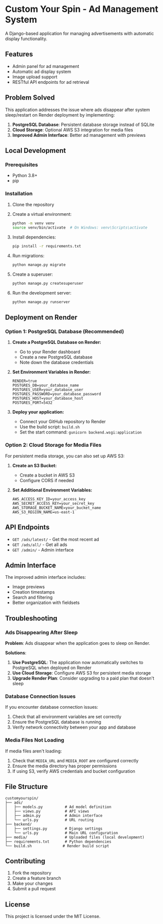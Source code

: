 # Custom Your Spin - Ad Management System

A Django-based application for managing advertisements with automatic display functionality.

## Features

- Admin panel for ad management
- Automatic ad display system
- Image upload support
- RESTful API endpoints for ad retrieval

## Problem Solved

This application addresses the issue where ads disappear after system sleep/restart on Render deployment by implementing:

1. **PostgreSQL Database**: Persistent database storage instead of SQLite
2. **Cloud Storage**: Optional AWS S3 integration for media files
3. **Improved Admin Interface**: Better ad management with previews

## Local Development

### Prerequisites

- Python 3.8+
- pip

### Installation

1. Clone the repository
2. Create a virtual environment:
   ```bash
   python -m venv venv
   source venv/bin/activate  # On Windows: venv\Scripts\activate
   ```

3. Install dependencies:
   ```bash
   pip install -r requirements.txt
   ```

4. Run migrations:
   ```bash
   python manage.py migrate
   ```

5. Create a superuser:
   ```bash
   python manage.py createsuperuser
   ```

6. Run the development server:
   ```bash
   python manage.py runserver
   ```

## Deployment on Render

### Option 1: PostgreSQL Database (Recommended)

1. **Create a PostgreSQL Database on Render:**
   - Go to your Render dashboard
   - Create a new PostgreSQL database
   - Note down the database credentials

2. **Set Environment Variables in Render:**
   ```
   RENDER=true
   POSTGRES_DB=your_database_name
   POSTGRES_USER=your_database_user
   POSTGRES_PASSWORD=your_database_password
   POSTGRES_HOST=your_database_host
   POSTGRES_PORT=5432
   ```

3. **Deploy your application:**
   - Connect your GitHub repository to Render
   - Use the build script: `build.sh`
   - Set the start command: `gunicorn backend.wsgi:application`

### Option 2: Cloud Storage for Media Files

For persistent media storage, you can also set up AWS S3:

1. **Create an S3 Bucket:**
   - Create a bucket in AWS S3
   - Configure CORS if needed

2. **Set Additional Environment Variables:**
   ```
   AWS_ACCESS_KEY_ID=your_access_key
   AWS_SECRET_ACCESS_KEY=your_secret_key
   AWS_STORAGE_BUCKET_NAME=your_bucket_name
   AWS_S3_REGION_NAME=us-east-1
   ```

## API Endpoints

- `GET /ads/latest/` - Get the most recent ad
- `GET /ads/all/` - Get all ads
- `GET /admin/` - Admin interface

## Admin Interface

The improved admin interface includes:

- Image previews
- Creation timestamps
- Search and filtering
- Better organization with fieldsets

## Troubleshooting

### Ads Disappearing After Sleep

**Problem**: Ads disappear when the application goes to sleep on Render.

**Solutions**:
1. **Use PostgreSQL**: The application now automatically switches to PostgreSQL when deployed on Render
2. **Use Cloud Storage**: Configure AWS S3 for persistent media storage
3. **Upgrade Render Plan**: Consider upgrading to a paid plan that doesn't sleep

### Database Connection Issues

If you encounter database connection issues:

1. Check that all environment variables are set correctly
2. Ensure the PostgreSQL database is running
3. Verify network connectivity between your app and database

### Media Files Not Loading

If media files aren't loading:

1. Check that `MEDIA_URL` and `MEDIA_ROOT` are configured correctly
2. Ensure the media directory has proper permissions
3. If using S3, verify AWS credentials and bucket configuration

## File Structure

```
customyourspin/
├── ads/
│   ├── models.py          # Ad model definition
│   ├── views.py           # API views
│   ├── admin.py           # Admin interface
│   └── urls.py            # URL routing
├── backend/
│   ├── settings.py        # Django settings
│   └── urls.py            # Main URL configuration
├── media/                 # Uploaded files (local development)
├── requirements.txt       # Python dependencies
└── build.sh              # Render build script
```

## Contributing

1. Fork the repository
2. Create a feature branch
3. Make your changes
4. Submit a pull request

## License

This project is licensed under the MIT License. 